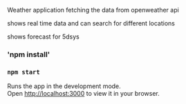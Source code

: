 Weather application fetching the data from openweather api 

shows real time data and can search for different locations 

shows forecast for 5dsys

### 'npm install' 
### `npm start`

Runs the app in the development mode.\
Open [http://localhost:3000](http://localhost:3000) to view it in your browser.